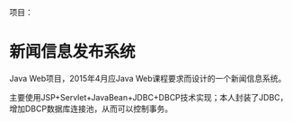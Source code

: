 项目：
# 新闻信息发布系统 #

Java Web项目，2015年4月应Java Web课程要求而设计的一个新闻信息系统。

主要使用JSP+Servlet+JavaBean+JDBC+DBCP技术实现；本人封装了JDBC，增加DBCP数据库连接池，从而可以控制事务。
